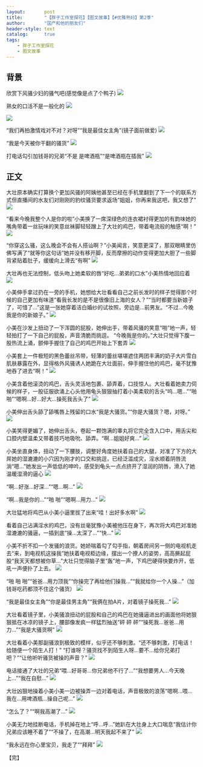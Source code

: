 ```yaml
---
layout:       post
title:        "【胖子工作室探花】【图文故事】【#优雅熟妇】第2季"
author:       "国产和他的朋友们"
header-style: text
catalog:      true
tags:
    - 胖子工作室探花
    - 图文故事
---
```


## 背景

欣赏下风骚少妇的骚气吧(感觉像是点了个鸭子)
![](https://tju.7pzzv.us/tupian/forum/202505/31/231406yz727dejr3j5rj3j.gif)

熟女的口活不是一般化的
![](https://tju.7pzzv.us/tupian/forum/202505/31/231410m6kc60xhpszmt4mc.gif)

![](https://tju.7pzzv.us/tupian/forum/202505/31/231414ruduhrr0kuu2h9on.gif)

“我们再拍激情戏对不对？对呀”“我是最佳女主角”(镜子面前做爱)
![](https://tju.7pzzv.us/tupian/forum/202505/31/231419b8ep6p767pihhfz6.gif)

“我是今天被你干翻的骚货”
![](https://tju.7pzzv.us/tupian/forum/202505/31/231421nlp7kzvvlk7k299g.gif)

打电话勾引加钱哥的兄弟“不是 是啤酒瓶”“是啤酒瓶在插我”
![](https://tju.7pzzv.us/tupian/forum/202505/31/231426r7ndc5ken8dc8ozd.gif)

## 正文

大壮原本确实打算换个更加风骚的阿姨他甚至已经在手机里翻到了下一个的联系方式但直播间的水友们对刚刚的豹纹骚货要求返场“姐姐，你再来我这吧，我又想了”
![](https://tju.7pzzv.us/tupian/forum/202505/31/231206xded4cc4v04ecxc4.gif)

“看来今晚我整个人是你的啦”小美换了一席深绿色的连衣裙衬得更加的有韵味她的嘴角带着一丝玩味的笑意丝袜脚轻轻蹭上了大壮的鸡巴，带着电流般的触感“啊！” 
![](https://tju.7pzzv.us/tupian/forum/202505/31/231210els161tlz9pe6ifl.gif)

“你穿这么骚，这么晚会不会有人搭讪啊？”小美闻言，笑意更深了，那双眼睛里仿佛写满了“就等你这句话”她并没有移开脚，反而摩擦的动作变得更加大胆了一些脚背紧贴着肚子，缓缓向上滑去“有啊”
![](https://tju.7pzzv.us/tupian/forum/202505/31/231215pazf96s6fy1al96r.gif)

大壮再也无法控制，低头吻上她柔软的唇“好吃…弟弟的口水”小美热情地回应着
![](https://tju.7pzzv.us/tupian/forum/202505/31/231220voeq9rs9yh799onl.gif)

小美伸手拿过扔在一旁的手机，她想给大壮看看自己之前长发时的样子觉得那个时候的自己更加有味道“看我长发的是不是很像旧上海的女人？”“当时都要当新娘子了，可惜了…”这是一张她穿着洁白婚纱的试妆照，旁边是…前男友。“不过…今晚我是你的新娘子。”
![](https://tju.7pzzv.us/tupian/forum/202505/31/231224qbnr2fn2ch0lnpn7.gif)

小美在沙发上扭动了一下浑圆的屁股，她伸出手，带着风骚的笑意“啪”地一声，轻轻拍打了一下自己的屁股，声音清脆而挑逗。 “今晚我是你的。”大壮只觉得下腹一股热流上涌，颤伸手握住了自己的鸡巴开始上下套弄
![](https://tju.7pzzv.us/tupian/forum/202505/31/231227hnu7dq1tjpxgujtw.gif)

小美套上一件极短的黑色蕾丝吊带，轻薄的蕾丝堪堪遮住两团丰满的奶子大片雪白肌肤暴露在外，显得格外风骚诱人她跪在大壮面前，伸手握住他的鸡巴，毫不犹豫地吞了进去“啊！”
![](https://tju.7pzzv.us/tupian/forum/202505/31/231232kcgojgmngovceez3.gif)

小美含着他滚烫的鸡巴，舌头灵活地包裹、舔弄着，口技惊人。大壮看着她卖力伺候的样子，一股征服欲涌上心头他用龟头狠狠抽打着小美柔软的舌头“呜…嗯…”“啪啪”“嗯啊…好…好大…操死我舌头了”
![](https://tju.7pzzv.us/tupian/forum/202505/31/231239gbvrkvzfv2f9liii.gif)

小美伸出舌头舔了舔嘴唇上残留的口水“我是大骚货。”“你是大骚货？嗯，对呀。”
![](https://tju.7pzzv.us/tupian/forum/202505/31/231246cy9r7mwsh9r4kh6n.gif)

小美笑得更媚了，她伸出舌头，卷起一颗饱满的睾丸将它完全含入口中，用舌尖和口腔内壁温柔又带着技巧地吸吮、舔弄。“啊…姐姐好爽…”
![](https://tju.7pzzv.us/tupian/forum/202505/31/231241jkw13i0lzii8uu51.gif)

小美坐直身体，扭动了一下腰肢，调整好角度她扶着自己的大腿，对准了下方的大屌她的湿漉漉的小穴因为刚才的口交和挑逗，已经泛滥成灾，淫水顺着阴唇流淌“嗯…”她发出一声低低的呻吟，感受到龟头一点点挤开了湿润的阴唇，滑入了她温暖湿滑的逼心
![](https://tju.7pzzv.us/tupian/forum/202505/31/231259cv973zo6x5yh6hxv.gif)

“啊…好涨…好深…”“嗯…啊…”
![](https://tju.7pzzv.us/tupian/forum/202505/31/231254lintimmie7tok3ki.gif)

“啊…我是你的…”“啪 啪”“嗯啊…用力…”
![](https://tju.7pzzv.us/tupian/forum/202505/31/231302nkuin126u6nnl6kr.gif)

大壮猛地将鸡巴从小美小逼里拔了出来“哇！出好多水啊”
![](https://tju.7pzzv.us/tupian/forum/202505/31/231304fwv7ciwnz6czv3ha.gif)

看着自己沾满淫水的鸡巴，没有丝毫犹豫小美被他压在身下，再次将大鸡巴对准她湿漉漉的骚逼，一插到底“操…太深了…”“快…”
![](https://tju.7pzzv.us/tupian/forum/202505/31/231307ocwwckyytcckcgck.gif)

小美不折不扣一个发骚的浪货。她娇喘着勾了勾手指，朝着房间另一侧的电视机走去“来，到电视机这操我”她扶着电视柜边缘，摆出一个撩人的姿势，高高撅起屁股“我天天都想被你草…”大壮只觉得脑子里“轰”地一声，下鸡巴硬得快要炸开，低吼一声便扑了上去。
![](https://tju.7pzzv.us/tupian/forum/202505/31/231312j5r92h0he5fx5jr5.gif)

“啪 啪 啪”“爸爸…用力顶我”“你操完了再给他们操我…”“我就给你一个人操…”（加钱哥吃药都顶不住这个骚货）
![](https://tju.7pzzv.us/tupian/forum/202505/31/231315bzbmjjvwt9uz9dt9.gif)

“我是最佳女主角”“你是最佳男主角”“我俩在拍A片，对着镜子操死我…”
![](https://tju.7pzzv.us/tupian/forum/202505/31/231324tqo0mlm8ulxmivs8.gif)

大壮看着镜子里，小美骚浪扭动的屁股和自己的鸡巴在她骚逼进出的画面他将她狠狠抵在冰凉的镜子上，腰部像发疯一样猛烈抽送“砰 砰 砰”“操死我…爸爸…用力…”“我是大骚货啊”
![](https://tju.7pzzv.us/tupian/forum/202505/31/231327kgb6umv0mcuzg8uu.gif)

大壮看着小美那副骚浪到极致的模样，似乎还不够刺激。“还不够刺激，打电话！给随便一个陌生人打！” “打谁呀？骚货找不到陌生人呀…要不…给你兄弟打吧？”“让他听听骚货被操的声音？”
![](https://tju.7pzzv.us/tupian/forum/202505/31/231331dcbpxqijco4jckuq.gif)

电话接通了大壮的兄弟“喂…好哥哥…你兄弟他不行了…”“我想要男人…今天晚上…”“我在自慰…”
![](https://tju.7pzzv.us/tupian/forum/202505/31/231336k7qz0kfpfz7nf6mp.gif)

大壮凶狠地操着小美小美一边被操弄一边对着电话，声音极致的浪荡“嗯啊…喂…我在…用啤酒瓶…操自己呢…”
![](https://tju.7pzzv.us/tupian/forum/202505/31/231340olesszneo16kvkne.gif)

   “怎么了？”“啊我高潮了…”
![](https://tju.7pzzv.us/tupian/forum/202505/31/231350x6i57eix8vizy377.gif)

小美无力地挂断电话，手机掉在地上“呼…呼…”她趴在大壮身上大口喘息“我估计你兄弟应该睡不着了”“不操了，在高潮…明天我起不来了”
![](https://tju.7pzzv.us/tupian/forum/202505/31/231355xxsyidpvs6pp2zqs.gif)

“我永远在你心里宝贝，我走了”“拜拜”
![](https://tju.7pzzv.us/tupian/forum/202505/31/231401b31k8kr2slh7kgl2.gif)

【完】